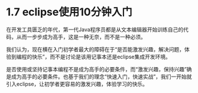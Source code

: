 # 1.7 eclipse使用10分钟入门

   在开发工具匮乏的年代，第一代Java程序员都是从文本编辑器开始训练自己的代码，从而一步步成为高手，这是一种无奈，而不是一种必须。

   我们认为，现在横在入门初学者最大的障碍在于“是否能激发兴趣，解决问题，体验到编程的快乐”，而不是讨论是该用记事本还是eclipse集成开发环境。

   是否使用或坚持记事本编程不是成为高手的必要条件，而“激发兴趣，保持兴趣”确是成为高手的必要条件。也基于我们的理念“快速入门，快速实战”，我们一开始就引入eclipse，让初学者更容易的激发兴趣，体验学习的快乐。